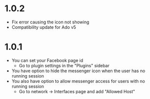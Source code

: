 1.0.2
===================
* Fix error causing the icon not showing
* Compatibility update for Ado v5

1.0.1
===================
* You can set your Facebook page id
  - Go to plugin settings in the "Plugins" sidebar
* You have option to hide the messenger icon when the user has no running session
* You also have option to allow messenger access for users with no running session
  - Go to network -> Interfaces page and add "Allowed Host"

